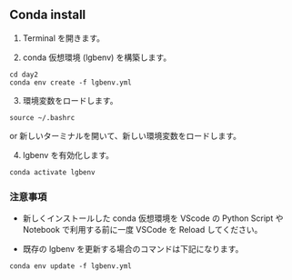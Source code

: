 ## Conda install

1. Terminal を開きます。

2. conda 仮想環境 (lgbenv) を構築します。

```shell
cd day2
conda env create -f lgbenv.yml
```

3. 環境変数をロードします。

```shell
source ~/.bashrc
```
or
新しいターミナルを開いて、新しい環境変数をロードします。

4. lgbenv を有効化します。

```shell
conda activate lgbenv
```

### 注意事項

- 新しくインストールした conda 仮想環境を VScode の Python Script や Notebook で利用する前に一度 VSCode を Reload してください。

- 既存の lgbenv を更新する場合のコマンドは下記になります。

```shell
conda env update -f lgbenv.yml
```